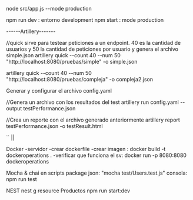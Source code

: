 node src/app.js --mode production

npm run dev : entorno development
npm start : mode production

------Artillery-------

//quick sirve para testear peticiones a un endpoint. 40 es la cantidad de usuarios y 50 la cantidad de peticiones por usuario y genera el archivo simple.json
artillery quick --count 40 --num 50 "http://localhost:8080/pruebas/simple" -o simple.json

artillery quick --count 40 --num 50 "http://localhost:8080/pruebas/compleja" -o compleja2.json

Generar y configurar el archivo config.yaml

//Genera un archivo con los resultados del test
artillery run config.yaml --output testPerformance.json

//Crea un reporte con el archivo generado anteriormente
artillery report testPerformance.json -o testResult.html

``
||

Docker
-servidor
-crear dockerfile
-crear imagen : docker build -t dockeroperations .
-verificar que funciona el sv: docker run -p 8080:8080 dockeroperations

Mocha & chai
en scripts package json: "mocha test/Users.test.js"
consola: npm run test

NEST
nest g resource Productos
npm run start:dev